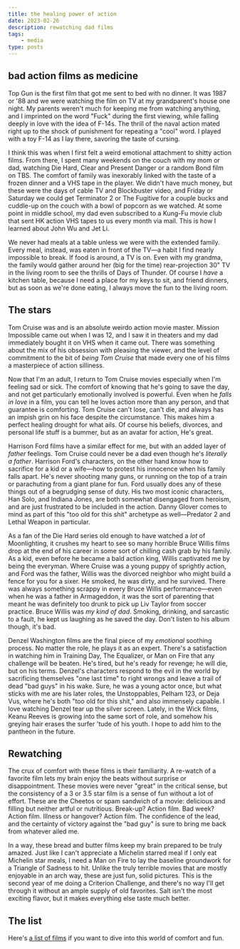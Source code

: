 ```yaml
---
title: the healing power of action
date: 2023-02-26
description: rewatching dad films
tags: 
    - media
type: posts
---
```


## bad action films as medicine

Top Gun is the first film that got me sent to bed with no dinner. It was 1987 or '88 and we were watching the film on TV at my grandparent's house one night. My parents weren't much for keeping me from watching anything, and I imprinted on the word "Fuck" during the first viewing, while falling deeply in love with the idea of F-14s. The thrill of the naval action mated right up to the shock of punishment for repeating a "cool" word. I played with a toy F-14 as I lay there, savoring the taste of cursing.

I think this was when I first felt a weird emotional attachment to shitty action films. From there, I spent many weekends on the couch with my mom or dad, watching Die Hard, Clear and Present Danger or a random Bond film on TBS. The comfort of family was inexorably linked with the taste of a frozen dinner and a VHS tape in the player. We didn't have much money, but these were the days of cable TV and Blockbuster video, and Friday or Saturday we could get Terminator 2 or The Fugitive for a couple bucks and cuddle-up on the couch with a bowl of popcorn as we watched. At some point in middle school, my dad even subscribed to a Kung-Fu movie club that sent HK action VHS tapes to us every month via mail. This is how I learned about John Wu and Jet Li.

We never had meals at a table unless we were with the extended family. Every meal, instead, was eaten in front of the TV—a habit I find nearly impossible to break. If food is around, a TV is on. Even with my grandma, the family would gather around her (big for the time) rear-projection 30" TV in the living room to see the thrills of Days of Thunder.  Of course I _have_ a kitchen table, because I need a place for my keys to sit, and friend dinners, but as soon as we're done eating, I always move the fun to the living room.

## The stars

Tom Cruise was and is an absolute weirdo action movie master. Mission Impossible came out when I was 12, and I saw it in theaters and my dad immediately bought it on VHS when it came out. There was something about the mix of his obsession with pleasing the viewer, and the level of commitment to the bit of _being Tom Cruise_ that made every one of his films a masterpiece of action silliness.

Now that I'm an adult, I return to Tom Cruise movies especially when I'm feeling sad or sick. The comfort of knowing that he's going to save the day, and not get particularly emotionally involved is powerful. Even when he _falls in love_ in a film, you can tell he loves action more than any person, and that guarantee is comforting. Tom Cruise can't lose, can't die, and always has an impish grin on his face despite the circumstance. This makes him a perfect healing drought for what ails. Of course his beliefs, divorces, and personal life stuff is a bummer, but as an avatar for action, He's great.

Harrison Ford films have a similar effect for me, but with an added layer of _father_ feelings. Tom Cruise could never be a dad even though he's _literally a father_. Harrison Ford's characters, on the other hand know how to sacrifice for a kid or a wife—how to protest his innocence when his family falls apart. He's never shooting many guns, or running on the top of a train or parachuting from a giant plane for fun. Ford usually does any of these things out of a begrudging sense of duty. His two most iconic characters, Han Solo, and Indiana Jones, are both somewhat disengaged from heroism, and are just frustrated to be included in the action. Danny Glover comes to mind as part of this "too old for this shit" archetype as well—Predator 2 and Lethal Weapon in particular.

As a fan of the Die Hard series old enough to have watched a _lot_ of Moonlighting, it crushes my heart to see so many horrible Bruce Willis films drop at the end of his career in some sort of chilling cash grab by his family. As a kid, even before he became a bald action king, Willis captivated me by being the everyman. Where Cruise was a young puppy of sprightly action, and Ford was the father, Willis was the divorced neighbor who might build a fence for you for a sixer. He smoked, he was dirty, and he survived. There was always something scrappy in every Bruce Willis performance—even when he was a father in Armageddon, it was the sort of parenting that meant he was definitely too drunk to pick up Liv Taylor from soccer practice. Bruce Willis was _my kind of dad_. Smoking, drinking, and sarcastic to a fault, he kept us laughing as he saved the day. Don't listen to his album though, it's bad.

Denzel Washington films are the final piece of my _emotional_ soothing process. No matter the role, he plays it as an expert. There's a satisfaction in watching him in Training Day, The Equalizer, or Man on Fire that any challenge will be beaten. He's tired, but he's ready for revenge; he will die, but on his terms. Denzel's characters respond to the evil in the world by sacrificing themselves "one last time" to right wrongs and leave a trail of dead "bad guys" in his wake. Sure, he was a young actor once, but what sticks with me are his later roles, the Unstoppables, Pelham 123, or Deja Vus, where he's both "too old for this shit," and also immensely capable. I love watching Denzel tear up the silver screen. Lately, in the Wick films, Keanu Reeves is growing into the same sort of role, and somehow his greying hair erases the surfer 'tude of his youth. I hope to add him to the pantheon in the future.

## Rewatching

The crux of comfort with these films is their familiarity. A re-watch of a favorite film lets my brain enjoy the beats without surprise or disappointment. These movies were never "great" in the critical sense, but the consistency of a 3 or 3.5 star film is a sense of fun without a lot of effort. These are the Cheetos or spam sandwich of a movie: delicious and filling but neither artful or nutritious. Break-up? Action film. Bad week? Action film. Illness or hangover? Action film. The confidence of the lead, and the certainty of victory against the "bad guy" is sure to bring me back from whatever ailed me.

In a way, these bread and butter films keep my brain prepared to be truly amazed. Just like I can't appreciate a Michelin starred meal if I only eat Michelin star meals, I need a Man on Fire to lay the baseline groundwork for a Triangle of Sadness to hit. Unlike the truly terrible movies that are mostly enjoyable in an arch way, these are just fun, solid pictures. This is the second year of me doing a Criterion Challenge, and there's no way I'll get through it without an ample supply of old favorites. Salt isn't the most exciting flavor, but it makes everything else taste much better.

## The list

Here's [a list of films](https://letterboxd.com/brookshelley/list/break-glass-when-sad/) if you want to dive into this world of comfort and fun.
